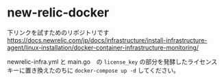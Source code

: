 # new-relic-docker

下リンクを試すためのリポジトリです
https://docs.newrelic.com/jp/docs/infrastructure/install-infrastructure-agent/linux-installation/docker-container-infrastructure-monitoring/

newrelic-infra.yml と main.go　の `license_key` の部分を発酵したライセンスキーに置き換えたのちに `docker-compose up -d` してください。

